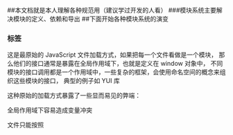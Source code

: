 ##本文档就是本人理解各种规范用（建议学过开发的人看）
###模块系统主要解决模块的定义、依赖和导出
##下面开始各种模块系统的演变
### <script></script>标签
<script src="module1.js"></script>
<script src="module2.js"></script>
这是最原始的 JavaScript 文件加载方式，如果把每一个文件看做是一个模块，
那么他们的接口通常是暴露在全局作用域下，也就是定义在 window 对象中，
不同模块的接口调用都是一个作用域中，一些复杂的框架，会使用命名空间的概念来组织这些模块的接口，
典型的例子如 YUI 库

这种原始的加载方式暴露了一些显而易见的弊端：

全局作用域下容易造成变量冲突

文件只能按照 <script> 的书写顺序进行加载

开发人员必须主观解决模块和代码库的依赖关系

在大型项目中各种资源难以管理，长期积累的问题导致代码库混乱不堪

###CommonJS
服务器端的 Node.js 遵循 CommonJS规范，该规范的核心思想是允许模块通过 require 方法来同步加载所要依赖的其他模块，
然后通过 exports 或 module.exports 来导出需要暴露的接口。
require("module");
require("../file.js");
exports.doStuff = function() {};
module.exports = someValue;
优点：

服务器端模块便于重用

NPM 中已经有将近20万个可以使用模块包

简单并容易使用

缺点：

同步的模块加载方式不适合在浏览器环境中，同步意味着阻塞加载，浏览器资源是异步加载的
不能非阻塞的并行加载多个模块

实现：

服务器端的 Node.js

Browserify，浏览器端的 CommonJS 实现，可以使用 NPM 的模块，但是编译打包后的文件体积可能很大

modules-webmake，类似Browserify，还不如 Browserify 灵活

wreq，Browserify 的前身

###AMD
Asynchronous Module Definition 规范其实只有一个主要接口 define(id?, dependencies?, factory)，
它要在声明模块的时候指定所有的依赖 dependencies，并且还要当做形参传到 factory 中，对于依赖的模块提前执行，依赖前置。
define("module", ["dep1", "dep2"], function(d1, d2) {
  return someExportedValue;
});
require(["module", "../file"], function(module, file) { /* ... */ })
优点：

适合在浏览器环境中异步加载模块

可以并行加载多个模块

缺点：

提高了开发成本，代码的阅读和书写比较困难，模块定义方式的语义不顺畅

不符合通用的模块化思维方式，是一种妥协的实现

实现：

RequireJS，
curl

###CMD
Common Module Definition 规范和 AMD 很相似，尽量保持简单，并与 CommonJS 和 Node.js 的 Modules 规范保持了很大的兼容性。
define(function(require, exports, module) {
  var $ = require('jquery');
  var Spinning = require('./spinning');
  exports.doSomething = ...
  module.exports = ...
})
优点：

依赖就近，延迟执行；
可以很容易在 Node.js 中运行

缺点：

依赖 SPM 打包，模块的加载逻辑偏重

实现：

Sea.js；
coolie

###ES6 模块
EcmaScript6 标准增加了 JavaScript 语言层面的模块体系定义。ES6 模块的设计思想，是尽量的静态化，使得编译时就能确定模块的依赖关系，以及输入和输出的变量。
CommonJS 和 AMD 模块，都只能在运行时确定这些东西。
import "jquery";
export function doStuff() {}
module "localModule" {}
优点：

容易进行静态分析

面向未来的 EcmaScript 标准

缺点：

原生浏览器端还没有实现该标准

全新的命令字，新版的 Node.js才支持

实现：

Babel

##理想的模块化
可以兼容多种模块风格，尽量可以利用已有的代码，不仅仅只是 JavaScript 模块化，还有 CSS、图片、字体等资源也需要模块化。

